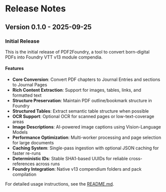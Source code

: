 # Release Notes

## Version 0.1.0 - 2025-09-25

### Initial Release

This is the initial release of PDF2Foundry, a tool to convert born-digital PDFs into Foundry VTT v13 module compendia.

#### Features

- **Core Conversion**: Convert PDF chapters to Journal Entries and sections to Journal Pages
- **Rich Content Extraction**: Support for images, tables, links, and formatted text
- **Structure Preservation**: Maintain PDF outline/bookmark structure in Foundry
- **Structured Tables**: Extract semantic table structure when possible
- **OCR Support**: Optional OCR for scanned pages or low-text-coverage areas
- **Image Descriptions**: AI-powered image captions using Vision-Language Models
- **Performance Optimization**: Multi-worker processing and page selection for large documents
- **Caching System**: Single-pass ingestion with optional JSON caching for faster re-runs
- **Deterministic IDs**: Stable SHA1-based UUIDs for reliable cross-references across runs
- **Foundry Integration**: Native v13 compendium folders and pack compilation

For detailed usage instructions, see the [README.md](README.md).

